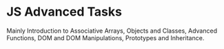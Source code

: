 # JS Advanced Tasks
 Mainly Introduction to Associative Arrays, Objects and Classes, Advanced Functions, DOM and DOM Manipulations, Prototypes and Inheritance.
